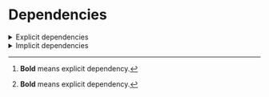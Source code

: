 # Dependencies

<details>
<summary>Explicit dependencies</summary>

|Dependency[^1]|Before|After|Change|Package|Environments|
|-|-|-|-|-|-|
|[**polars**](https://prefix.dev/channels/conda-forge/packages/polars)|1.15.0|1.16.0|Minor Upgrade|conda|*all envs* on osx-arm64|
|**pkg**|0.23.0|0.23.0|Other|conda|*all envs* on linux-64|
|[**my-package**](https://prefix.dev/channels/conda-forge/packages/my-package)|py313hc743ca1_0|py313hc743ca1_1|Only build string|conda|*all envs* on osx-arm64|

</details>

<details>
<summary>Implicit dependencies</summary>

|Dependency[^1]|Before|After|Change|Package|Environments|
|-|-|-|-|-|-|


</details>

[^1]: **Bold** means explicit dependency.
[^2]: Dependency got downgraded.
